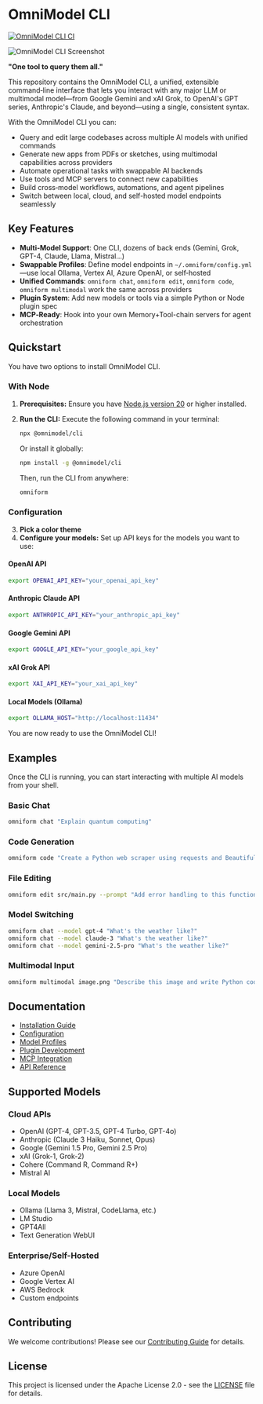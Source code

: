 # OmniModel CLI

[![OmniModel CLI CI](https://github.com/omnimodel/omniform-cli/actions/workflows/ci.yml/badge.svg)](https://github.com/omnimodel/omniform-cli/actions/workflows/ci.yml)

![OmniModel CLI Screenshot](./docs/assets/omniform-screenshot.png)

**"One tool to query them all."**

This repository contains the OmniModel CLI, a unified, extensible command‑line interface that lets you interact with any major LLM or multimodal model—from Google Gemini and xAI Grok, to OpenAI's GPT series, Anthropic's Claude, and beyond—using a single, consistent syntax.

With the OmniModel CLI you can:

- Query and edit large codebases across multiple AI models with unified commands
- Generate new apps from PDFs or sketches, using multimodal capabilities across providers
- Automate operational tasks with swappable AI backends
- Use tools and MCP servers to connect new capabilities
- Build cross‑model workflows, automations, and agent pipelines
- Switch between local, cloud, and self-hosted model endpoints seamlessly

## Key Features

- **Multi‑Model Support**: One CLI, dozens of back ends (Gemini, Grok, GPT-4, Claude, Llama, Mistral…)
- **Swappable Profiles**: Define model endpoints in `~/.omniform/config.yml`—use local Ollama, Vertex AI, Azure OpenAI, or self‑hosted
- **Unified Commands**: `omniform chat`, `omniform edit`, `omniform code`, `omniform multimodal` work the same across providers
- **Plugin System**: Add new models or tools via a simple Python or Node plugin spec
- **MCP‑Ready**: Hook into your own Memory+Tool-chain servers for agent orchestration

## Quickstart

You have two options to install OmniModel CLI.

### With Node

1. **Prerequisites:** Ensure you have [Node.js version 20](https://nodejs.org/en/download) or higher installed.
2. **Run the CLI:** Execute the following command in your terminal:

   ```bash
   npx @omnimodel/cli
   ```

   Or install it globally:

   ```bash
   npm install -g @omnimodel/cli
   ```

   Then, run the CLI from anywhere:

   ```bash
   omniform
   ```

### Configuration

3. **Pick a color theme**
4. **Configure your models:** Set up API keys for the models you want to use:

#### OpenAI API

```bash
export OPENAI_API_KEY="your_openai_api_key"
```

#### Anthropic Claude API

```bash
export ANTHROPIC_API_KEY="your_anthropic_api_key"
```

#### Google Gemini API

```bash
export GOOGLE_API_KEY="your_google_api_key"
```

#### xAI Grok API

```bash
export XAI_API_KEY="your_xai_api_key"
```

#### Local Models (Ollama)

```bash
export OLLAMA_HOST="http://localhost:11434"
```

You are now ready to use the OmniModel CLI!

## Examples

Once the CLI is running, you can start interacting with multiple AI models from your shell.

### Basic Chat

```bash
omniform chat "Explain quantum computing"
```

### Code Generation

```bash
omniform code "Create a Python web scraper using requests and BeautifulSoup"
```

### File Editing

```bash
omniform edit src/main.py --prompt "Add error handling to this function"
```

### Model Switching

```bash
omniform chat --model gpt-4 "What's the weather like?"
omniform chat --model claude-3 "What's the weather like?"
omniform chat --model gemini-2.5-pro "What's the weather like?"
```

### Multimodal Input

```bash
omniform multimodal image.png "Describe this image and write Python code to recreate it"
```

## Documentation

- [Installation Guide](./docs/installation.md)
- [Configuration](./docs/configuration.md)
- [Model Profiles](./docs/model-profiles.md)
- [Plugin Development](./docs/plugin-development.md)
- [MCP Integration](./docs/mcp-integration.md)
- [API Reference](./docs/api-reference.md)

## Supported Models

### Cloud APIs
- OpenAI (GPT-4, GPT-3.5, GPT-4 Turbo, GPT-4o)
- Anthropic (Claude 3 Haiku, Sonnet, Opus)
- Google (Gemini 1.5 Pro, Gemini 2.5 Pro)
- xAI (Grok-1, Grok-2)
- Cohere (Command R, Command R+)
- Mistral AI

### Local Models
- Ollama (Llama 3, Mistral, CodeLlama, etc.)
- LM Studio
- GPT4All
- Text Generation WebUI

### Enterprise/Self-Hosted
- Azure OpenAI
- Google Vertex AI
- AWS Bedrock
- Custom endpoints

## Contributing

We welcome contributions! Please see our [Contributing Guide](./CONTRIBUTING.md) for details.

## License

This project is licensed under the Apache License 2.0 - see the [LICENSE](./LICENSE) file for details.

